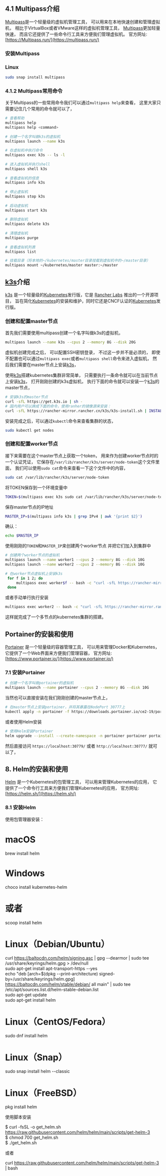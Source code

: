 ## 4.1 Multipass介绍

[Multipass](https://multipass.run/)是一个轻量级的虚拟机管理工具， 可以用来在本地快速创建和管理虚拟机， 相比于VirtualBox或者VMware这样的虚拟机管理工具， [Multipass](https://multipass.run/)更加轻量快速， 而且它还提供了一些命令行工具来方便我们管理虚拟机。 官方网址: [https://Multipass.run/](https://multipass.run/)

### 安装Multipass

###  Linux  
```bash
sudo snap install multipass
```
### 4.1.2 Multipass常用命令

关于Multipass的一些常用命令我们可以通过`multipass help`来查看， 这里大家只需要记住几个常用的命令就可以了，
```bash
# 查看帮助  
multipass help  
multipass help <command>  
​  
# 创建一个名字叫做k3s的虚拟机  
multipass launch --name k3s  
​  
# 在虚拟机中执行命令  
multipass exec k3s -- ls -l  
​  
# 进入虚拟机并执行shell  
multipass shell k3s  
​  
# 查看虚拟机的信息  
multipass info k3s  
​  
# 停止虚拟机  
multipass stop k3s 
​  
# 启动虚拟机  
multipass start k3s  
​  
# 删除虚拟机  
multipass delete k3s  
​  
# 清理虚拟机  
multipass purge  
​  
# 查看虚拟机列表  
multipass list  

# 挂载目录（将本地的~/kubernetes/master目录挂载到虚拟机中的~/master目录）  
multipass mount ~/kubernetes/master master:~/master  
```

## [k3s](https://k3s.io/)介绍

[k3s](https://k3s.io/) 是一个轻量级的[Kubernetes](https://kubernetes.io/)发行版，它是 [Rancher Labs](https://www.rancher.com/) 推出的一个开源项目， 旨在简化[Kubernetes](https://kubernetes.io/)的安装和维护，同时它还是CNCF认证的[Kubernetes](https://kubernetes.io/)发行版。

### 创建和配置master节点

首先我们需要使用multipass创建一个名字叫做k3s的虚拟机，

```bash
multipass launch --name k3s --cpus 2 --memory 8G --disk 20G
```

虚拟机创建完成之后， 可以配置SSH密钥登录， 不过这一步并不是必须的， 即使不配置也可以通过`multipass exec`或者`multipass shell`命令来进入虚拟机， 然后我们需要在master节点上安装[k3s](https://k3s.io/)，

使用[k3s](https://k3s.io/)搭建kubernetes集群非常简单， 只需要执行一条命令就可以在当前节点上安装[k3s](https://k3s.io/)， 打开刚刚创建的k3s虚拟机， 执行下面的命令就可以安装一个[k3s](https://k3s.io/)的master节点，

```bash
# 安装k3s的master节点 
curl -sfL https://get.k3s.io | sh -
# 国内用户可以换成下面的命令，使用ranher的镜像源来安装：
curl -sfL https://rancher-mirror.rancher.cn/k3s/k3s-install.sh | INSTALL_K3S_MIRROR=cn sh -
```

安装完成之后，可以通过`kubectl`命令来查看集群的状态，

```bash
sudo kubectl get nodes
```
### 创建和配置worker节点

接下来需要在这个master节点上获取一个token， 用来作为创建worker节点时的一个认证凭证， 它保存在`/var/lib/rancher/k3s/server/node-token`这个文件里面， 我们可以使用`sudo cat`命令来查看一下这个文件中的内容，

```bash
sudo cat /var/lib/rancher/k3s/server/node-token
```

将TOKEN保存到一个环境变量中

```bash
TOKEN=$(multipass exec k3s sudo cat /var/lib/rancher/k3s/server/node-token)
```

保存master节点的IP地址

```bash
MASTER_IP=$(multipass info k3s | grep IPv4 | awk '{print $2}')
```
确认：

```bash
echo $MASTER_IP
```
使用刚刚的`TOKEN`和`MASTER_IP`来创建两个worker节点 并把它们加入到集群中

```bash
# 创建两个worker节点的虚拟机  
multipass launch --name worker1 --cpus 2 --memory 8G --disk 10G  
multipass launch --name worker2 --cpus 2 --memory 8G --disk 10G  
  
# 在worker节点虚拟机上安装k3s  
 for f in 1 2; do  
     multipass exec worker$f -- bash -c "curl -sfL https://rancher-mirror.rancher.cn/k3s/k3s-install.sh | INSTALL_K3S_MIRROR=cn K3S_URL=\"https://$MASTER_IP:6443\" K3S_TOKEN=\"$TOKEN\" sh -"  
 done
```

或者手动单行执行安装

```bash
multipass exec worker2 -- bash -c "curl -sfL https://rancher-mirror.rancher.cn/k3s/k3s-install.sh | INSTALL_K3S_MIRROR=cn K3S_URL=\"https://$MASTER_IP:6443\" K3S_TOKEN=\"$TOKEN\" sh -"
```


这样就完成了一个多节点的kubernetes集群的搭建。

## Portainer的安装和使用

[Portainer](https://www.portainer.io/) 是一个轻量级的容器管理工具， 可以用来管理Docker和Kubernetes， 它提供了一个Web界面来方便我们管理容器， 官方网址: [https://www.portainer.io/](https://www.portainer.io/)

### 7.1 安装Portainer

```bash
# 创建一个名字叫做portainer的虚拟机  
multipass launch --name portainer --cpus 2 --memory 8G --disk 10G
```

当然也可以直接安装在我们刚刚创建的master节点上，
```bash
# 在master节点上安装portainer，并将其暴露在NodePort 30777上  
kubectl apply -n portainer -f https://downloads.portainer.io/ce2-19/portainer.yaml
```

或者使用Helm安装

```bash
# 使用Helm安装Portainer  
helm upgrade --install --create-namespace -n portainer portainer portainer/portainer --set tls.force=true
```

然后直接访问 `https://localhost:30779/` 或者 `http://localhost:30777/` 就可以了，

## 8. Helm的安装和使用

[Helm](https://helm.sh/) 是一个Kubernetes的包管理工具， 可以用来管理Kubernetes的应用， 它提供了一个命令行工具来方便我们管理Kubernetes的应用， 官方网址: [https://helm.sh/](https://helm.sh/)

### 8.1 安装Helm

使用包管理器安装：

# macOS  
brew install helm  
  
# Windows  
choco install kubernetes-helm  
# 或者  
scoop install helm  
  
# Linux（Debian/Ubuntu）  
curl https://baltocdn.com/helm/signing.asc | gpg --dearmor | sudo tee /usr/share/keyrings/helm.gpg > /dev/null  
sudo apt-get install apt-transport-https --yes  
echo "deb [arch=$(dpkg --print-architecture) signed-by=/usr/share/keyrings/helm.gpg] https://baltocdn.com/helm/stable/debian/ all main" | sudo tee /etc/apt/sources.list.d/helm-stable-debian.list  
sudo apt-get update  
sudo apt-get install helm  
  
# Linux（CentOS/Fedora）  
sudo dnf install helm  
  
# Linux（Snap）  
sudo snap install helm --classic  
  
# Linux（FreeBSD）  
pkg install helm  
  
  

使用脚本安装

$ curl -fsSL -o get_helm.sh https://raw.githubusercontent.com/helm/helm/main/scripts/get-helm-3  
$ chmod 700 get_helm.sh  
$ ./get_helm.sh

或者

curl https://raw.githubusercontent.com/helm/helm/main/scripts/get-helm-3 | bash



